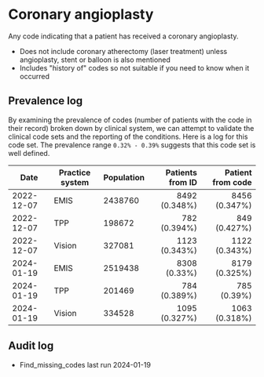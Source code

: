 # Coronary angioplasty

Any code indicating that a patient has received a coronary angioplasty.

- Does not include coronary atherectomy (laser treatment) unless angioplasty, stent or balloon is also mentioned
- Includes "history of" codes so not suitable if you need to know when it occurred

## Prevalence log

By examining the prevalence of codes (number of patients with the code in their record) broken down by clinical system, we can attempt to validate the clinical code sets and the reporting of the conditions. Here is a log for this code set. The prevalence range `0.32% - 0.39%` suggests that this code set is well defined.

| Date       | Practice system | Population | Patients from ID | Patient from code |
| ---------- | --------------- | ---------- | ---------------: | ----------------: |
| 2022-12-07 | EMIS            | 2438760    |    8492 (0.348%) |     8456 (0.347%) |
| 2022-12-07 | TPP             | 198672     |     782 (0.394%) |      849 (0.427%) |
| 2022-12-07 | Vision          | 327081     |    1123 (0.343%) |     1122 (0.343%) |
| 2024-01-19 | EMIS            | 2519438    |     8308 (0.33%) |     8179 (0.325%) |
| 2024-01-19 | TPP             | 201469     |     784 (0.389%) |       785 (0.39%) |
| 2024-01-19 | Vision          | 334528     |    1095 (0.327%) |     1063 (0.318%) |

## Audit log

- Find_missing_codes last run 2024-01-19
